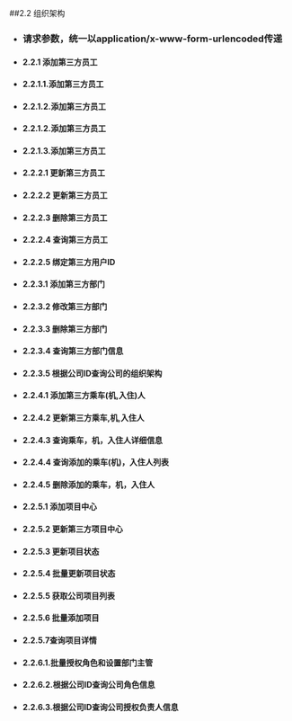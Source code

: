 ##2.2 组织架构
- ### 请求参数，统一以application/x-www-form-urlencoded传递

- ####  2.2.1 添加第三方员工
- #### 2.2.1.1.添加第三方员工
- #### 2.2.1.2.添加第三方员工
- #### 2.2.1.2.添加第三方员工
- #### 2.2.1.3.添加第三方员工
- #### 2.2.2.1 更新第三方员工
- #### 2.2.2.2 更新第三方员工
- #### 2.2.2.3 删除第三方员工
- #### 2.2.2.4 查询第三方员工
- #### 2.2.2.5 绑定第三方用户ID
- #### 2.2.3.1 添加第三方部门
- #### 2.2.3.2 修改第三方部门
- #### 2.2.3.3 删除第三方部门
- #### 2.2.3.4 查询第三方部门信息
- #### 2.2.3.5 根据公司ID查询公司的组织架构
- #### 2.2.4.1 添加第三方乘车(机,入住)人
- #### 2.2.4.2 更新第三方乘车,机,入住人
- #### 2.2.4.3 查询乘车，机，入住人详细信息
- #### 2.2.4.4 查询添加的乘车(机)，入住人列表
- #### 2.2.4.5 删除添加的乘车，机，入住人
- #### 2.2.5.1 添加项目中心
- #### 2.2.5.2 更新第三方项目中心
- #### 2.2.5.3 更新项目状态
- #### 2.2.5.4 批量更新项目状态
- #### 2.2.5.5 获取公司项目列表
- #### 2.2.5.6 批量添加项目
- #### 2.2.5.7查询项目详情
- #### 2.2.6.1.批量授权角色和设置部门主管
- #### 2.2.6.2.根据公司ID查询公司角色信息
- #### 2.2.6.3.根据公司ID查询公司授权负责人信息

































